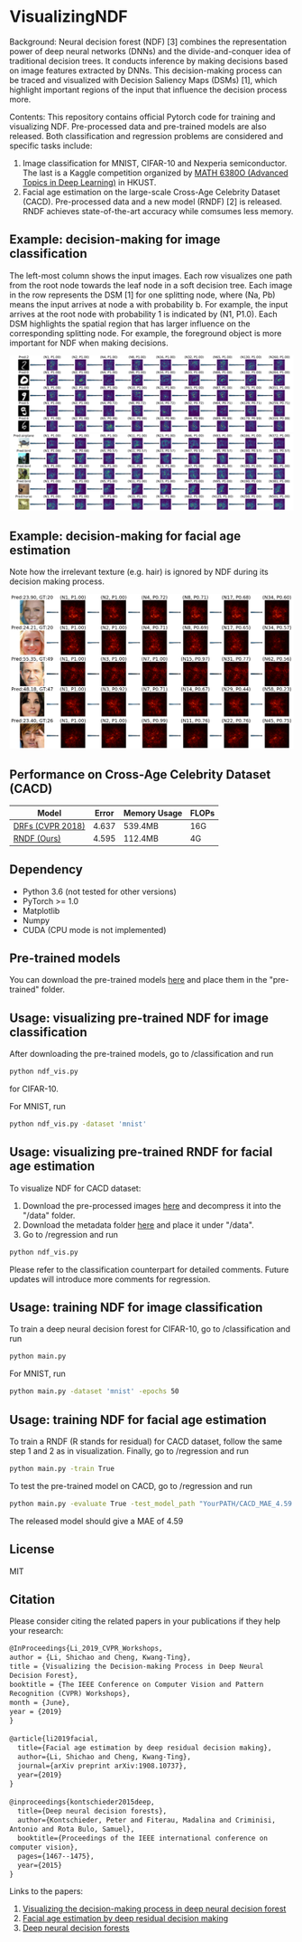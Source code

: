 # VisualizingNDF
Background: Neural decision forest (NDF) [3] combines the representation power of deep neural networks (DNNs) and the divide-and-conquer idea of traditional decision trees. It conducts inference by making decisions based on image features extracted by DNNs. This decision-making process can be traced and visualized with Decision Saliency Maps (DSMs) [1], which highlight important regions of the input that influence the decision process more. 

Contents: This repository contains official Pytorch code for training and visualizing NDF. Pre-processed data and pre-trained models are also released. Both classification and regression problems are considered and specific tasks include:  
1. Image classification for MNIST, CIFAR-10 and Nexperia semiconductor. The last is a Kaggle competition organized by [MATH 6380O (Advanced Topics in Deep Learning)](https://deeplearning-math.github.io/) in HKUST. 
2. Facial age estimation on the large-scale Cross-Age Celebrity Dataset (CACD). Pre-processed data and a new model (RNDF) [2] is released. RNDF achieves state-of-the-art accuracy while comsumes less memory. 

## Example: decision-making for image classification
The left-most column shows the input images. Each row visualizes one path from the root node towards the leaf node in a soft decision tree. Each image in the row represents the DSM [1] for one splitting node, where (Na, Pb) means the input arrives at node a with probability b. For example, the input arrives at the root node with probability 1 is indicated by (N1, P1.0). Each DSM highlights the spatial region that has larger influence on the corresponding splitting node. For example, the foreground object is more important for NDF when making decisions.  
<div align="center">
    <img src="teasers/mnist_results.png">
</div>
<div align="center">
    <img src="teasers/cifar10_results.png">
</div>

## Example: decision-making for facial age estimation
Note how the irrelevant texture (e.g. hair) is ignored by NDF during its decision making process.
<div align="center">
    <img src="teasers/cacd_final1.png">
</div>

## Performance on Cross-Age Celebrity Dataset (CACD)
| Model             | Error        | Memory Usage | FLOPs
| ----------------- | ----------- | ----------- | ----------- |
| [DRFs (CVPR 2018)](https://github.com/shenwei1231/caffe-DeepRegressionForests)    | 4.637      | 539.4MB | 16G
| [RNDF (Ours)](https://arxiv.org/abs/1908.10737)             | 4.595      | 112.4MB | 4G

## Dependency
* Python 3.6 (not tested for other versions)
* PyTorch >= 1.0 
* Matplotlib
* Numpy
* CUDA (CPU mode is not implemented)

## Pre-trained models
You can download the pre-trained models [here](https://drive.google.com/drive/folders/1DM6wVSknkYBqGf1UwHQgJNUp40sYDMrv?usp=sharing) and place them in the "pre-trained" folder.

## Usage: visualizing pre-trained NDF for image classification
After downloading the pre-trained models, go to /classification and
run 
```bash
python ndf_vis.py 
```
for CIFAR-10.

For MNIST, run 
```bash
python ndf_vis.py -dataset 'mnist'
```
## Usage: visualizing pre-trained RNDF for facial age estimation
To visualize NDF for CACD dataset:
1. Download the pre-processed images [here](https://drive.google.com/file/d/1OBu62cpnaMl5EX8EsjfEenRVv9rk3trt/view?usp=sharing) and decompress it into the "/data" folder.
2. Download the metadata folder [here](https://drive.google.com/drive/folders/1s_Ml82O4FVkC34PCE4ttrYhta3EKeYdo?usp=sharing) and place it under "/data".
3. Go to /regression and run
```bash
python ndf_vis.py 
```
Please refer to the classification counterpart for detailed comments. Future updates will introduce more comments for regression.

## Usage: training NDF for image classification
To train a deep neural decision forest for CIFAR-10, go to /classification and run 
```bash
python main.py
```
For MNIST, run 
```bash
python main.py -dataset 'mnist' -epochs 50
```

## Usage: training NDF for facial age estimation
To train a RNDF (R stands for residual) for CACD dataset, follow the same step 1 and 2 as in visualization. Finally, go to /regression and run
```bash
python main.py -train True
```
To test the pre-trained model on CACD, go to /regression and run
```bash
python main.py -evaluate True -test_model_path "YourPATH/CACD_MAE_4.59.pth"
```
The released model should give a MAE of 4.59

## License
MIT

## Citation
Please consider citing the related papers in your publications if they help your research:

    @InProceedings{Li_2019_CVPR_Workshops,
    author = {Li, Shichao and Cheng, Kwang-Ting},
    title = {Visualizing the Decision-making Process in Deep Neural Decision Forest},
    booktitle = {The IEEE Conference on Computer Vision and Pattern Recognition (CVPR) Workshops},
    month = {June},
    year = {2019}
    }
    
    @article{li2019facial,
      title={Facial age estimation by deep residual decision making},
      author={Li, Shichao and Cheng, Kwang-Ting},
      journal={arXiv preprint arXiv:1908.10737},
      year={2019}
    }
    
    @inproceedings{kontschieder2015deep,
      title={Deep neural decision forests},
      author={Kontschieder, Peter and Fiterau, Madalina and Criminisi, Antonio and Rota Bulo, Samuel},
      booktitle={Proceedings of the IEEE international conference on computer vision},
      pages={1467--1475},
      year={2015}
    }

Links to the papers:

1. [Visualizing the decision-making process in deep neural decision forest](http://openaccess.thecvf.com/content_CVPRW_2019/papers/Explainable%20AI/Li_Visualizing_the_Decision-making_Process_in_Deep_Neural_Decision_Forest_CVPRW_2019_paper.pdf)
2. [Facial age estimation by deep residual decision making](https://arxiv.org/abs/1908.10737)
3. [Deep neural decision forests](http://openaccess.thecvf.com/content_iccv_2015/papers/Kontschieder_Deep_Neural_Decision_ICCV_2015_paper.pdf)
